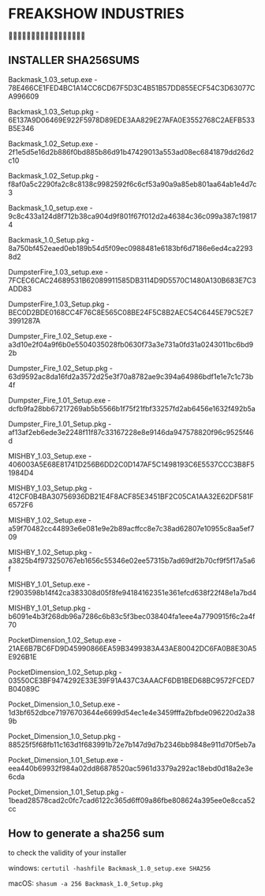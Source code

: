 # FREAKSHOW INDUSTRIES
👻👻👻👻👻👻👻👻👻👻👻👻👻👻👻👻👻
## INSTALLER SHA256SUMS

Backmask_1.03_setup.exe - 78E466CE1FED4BC1A14CC6CD67F5D3C4B51B57DD855ECF54C3D63077CA996609

Backmask_1.03_Setup.pkg - 6E137A9D06469E922F5978D89EDE3AA829E27AFA0E3552768C2AEFB533B5E346

Backmask_1.02_Setup.exe - 2f1e5d5e16d2b886f0bd885b86d91b47429013a553ad08ec6841879dd26d2c10

Backmask_1.02_Setup.pkg - f8af0a5c2290fa2c8c8138c9982592f6c6cf53a90a9a85eb801aa64ab1e4d7c3

Backmask_1.0_setup.exe - 9c8c433a124d8f712b38ca904d9f801f67f012d2a46384c36c099a387c198174

Backmask_1.0_Setup.pkg - 8a750bf452eaed0eb189b54d5f09ec0988481e6183bf6d7186e6ed4ca22938d2

DumpsterFire_1.03_setup.exe - 7FCEC6CAC24689531B62089911585DB3114D9D5570C1480A130B683E7C3ADD83

DumpsterFire_1.03_Setup.pkg - BEC0D2BDE0168CC4F76C8E565C08BE24F5C8B2AEC54C6445E79C52E73991287A

Dumpster_Fire_1.02_Setup.exe - a3d10e2f04a9f6b0e5504035028fb0630f73a3e731a0fd31a0243011bc6bd92b

Dumpster_Fire_1.02_Setup.pkg - 63d9592ac8da16fd2a3572d25e3f70a8782ae9c394a64986bdf1e1e7c1c73b4f

Dumpster_Fire_1.01_Setup.exe - dcfb9fa28bb67217269ab5b5566b1f75f21fbf33257fd2ab6456e1632f492b5a

Dumpster_Fire_1.01_Setup.pkg - af13af2eb6ede3e2248f11f87c33167228e8e9146da947578820f96c9525f46d

MISHBY_1.03_Setup.exe - 406003A5E68E81741D256B6DD2C0D147AF5C1498193C6E5537CCC3B8F51984D4

MISHBY_1.03_Setup.pkg - 412CF0B4BA30756936DB21E4F8ACF85E3451BF2C05CA1AA32E62DF581F6572F6

MISHBY_1.02_Setup.exe - a59f70482cc44893e6e081e9e2b89acffcc8e7c38ad62807e10955c8aa5ef709

MISHBY_1.02_Setup.pkg - a3825b4f973250767eb1656c55346e02ee57315b7ad69df2b70cf9f5f17a5a6f

MISHBY_1.01_Setup.exe - f2903598b14f42ca383308d05f8fe94184162351e361efcd638f22f48e1a7bd4

MISHBY_1.01_Setup.pkg - b6091e4b3f268db96a7286c6b83c5f3bec038404fa1eee4a7790915f6c2a4f70

PocketDimension_1.02_Setup.exe - 21AE6B7BC6FD9D45990866EA59B3499383A43AE80042DC6FA0B8E30A5E926B1E

PocketDimension_1.02_Setup.pkg - 03550CE3BF9474292E33E39F91A437C3AAACF6DB1BED68BC9572FCED7B04089C

Pocket_Dimension_1.0_Setup.exe - 1d3bf652dbce71976703644e6699d54ec1e4e3459fffa2bfbde096220d2a389b

Pocket_Dimension_1.0_Setup.pkg - 88525f5f68fb11c163d1f683991b72e7b147d9d7b2346bb9848e911d70f5eb7a

Pocket_Dimension_1.01_Setup.exe - eea440b69932f984a02dd86878520ac5961d3379a292ac18ebd0d18a2e3e6cda

Pocket_Dimension_1.01_Setup.pkg - 1bead28578cad2c0fc7cad6122c365d6ff09a86fbe808624a395ee0e8cca52cc

## How to generate a sha256 sum
to check the validity of your installer

windows: `certutil -hashfile Backmask_1.0_setup.exe SHA256`

macOS: `shasum -a 256 Backmask_1.0_Setup.pkg`
